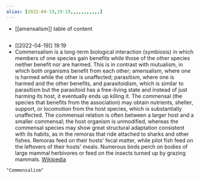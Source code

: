 ```yaml
---
alias: [2022-04-19,19:19,,,,,,,,,,,]
---
```

- [[amensalism]]
table of content
```toc
```

- [[2022-04-19]] 19:19
- Commensalism is a long-term biological interaction (symbiosis) in which members of one species gain benefits while those of the other species neither benefit nor are harmed. This is in contrast with mutualism, in which both organisms benefit from each other; amensalism, where one is harmed while the other is unaffected; parasitism, where one is harmed and the other benefits, and parasitoidism, which is similar to parasitism but the parasitoid has a free-living state and instead of just harming its host, it eventually ends up killing it. The commensal (the species that benefits from the association) may obtain nutrients, shelter, support, or locomotion from the host species, which is substantially unaffected. The commensal relation is often between a larger host and a smaller commensal; the host organism is unmodified, whereas the commensal species may show great structural adaptation consistent with its habits, as in the remoras that ride attached to sharks and other fishes. Remoras feed on their hosts' fecal matter, while pilot fish feed on the leftovers of their hosts' meals. Numerous birds perch on bodies of large mammal herbivores or feed on the insects turned up by grazing mammals.
[Wikipedia](https://en.wikipedia.org/wiki/Commensalism)
```query
"Commensalism"
```